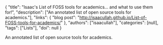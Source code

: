 {
  "title": "Isaac's List of FOSS tools for academics... and what to use them for!",
  "description": ["An annotated list of open source tools for academics."],
  "links": {
    "blog post": "http://isaacullah.github.io/List-of-FOSS-tools-for-academics/"
  },
  "authors": ["isaacullah"],
  "categories": [null],
  "tags": ["Lists"],
  "doi": null
}

<!-- Generated by csv2md.R – do not edit by hand -->

An annotated list of open source tools for academics.